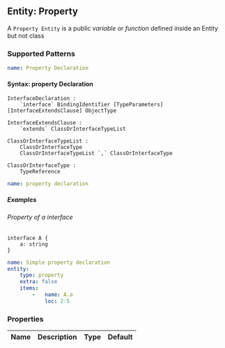 ## Entity: Property

A `Property Entity` is a public *variable* or *function* defined inside an Entity but not class

### Supported Patterns
```yaml
name: Property Declaration
```

#### Syntax: property Declaration

```text
InterfaceDeclaration :
    `interface` BindingIdentifier [TypeParameters] [InterfaceExtendsClause] ObjectType

InterfaceExtendsClause :
    `extends` ClassOrInterfaceTypeList

ClassOrInterfaceTypeList :
    ClassOrInterfaceType
    ClassOrInterfaceTypeList `,` ClassOrInterfaceType

ClassOrInterfaceType :
    TypeReference
```
```yaml
name: property declaration
```

##### Examples

###### Property of a interface

```ets
interface A {
    a: string
}
```

```yaml
name: Simple property declaration
entity:
    type: property
    extra: false
    items:
        -   name: A.a
            loc: 2:5
```

### Properties

| Name | Description | Type | Default |
|------|-------------|:----:|:-------:|
